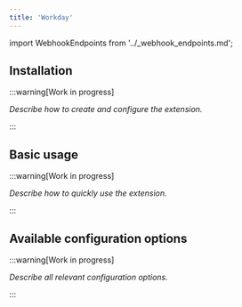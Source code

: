 ```yaml
---
title: 'Workday'
---
```


import WebhookEndpoints from '../\_webhook_endpoints.md';

## Installation

:::warning[Work in progress]

_Describe how to create and configure the extension._

:::

<WebhookEndpoints
  eu1="https://elis.rossum.ai/svc/workday/api/v1/import"
/>

## Basic usage

:::warning[Work in progress]

_Describe how to quickly use the extension._

:::

## Available configuration options

:::warning[Work in progress]

_Describe all relevant configuration options._

:::

